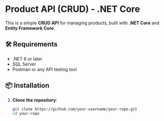 # Product API (CRUD) - .NET Core

This is a simple **CRUD API** for managing products, built with **.NET Core** and **Entity Framework Core**.

## 🛠️ Requirements
- .NET 6 or later
- SQL Server
- Postman or any API testing tool

## 📦 Installation

1. **Clone the repository**:
   ```bash
   git clone https://github.com/your-username/your-repo.git
   cd your-repo
